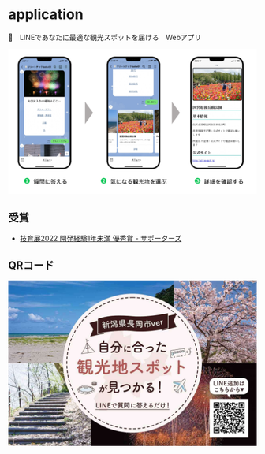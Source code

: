 # application

🌳　LINEであなたに最適な観光スポットを届ける　Webアプリ <br>

![tae](images/outline.png)


## 受賞

- [技育展2022 開発経験1年未満 優秀賞 - サポーターズ](https://talent.supporterz.jp/geekten/2022/exhibition.html#theme10)


## QRコード

![tae](images/pop.png)